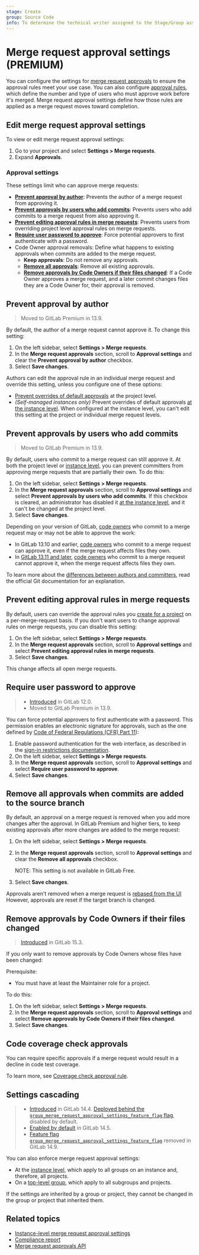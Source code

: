 ```yaml
---
stage: Create
group: Source Code
info: To determine the technical writer assigned to the Stage/Group associated with this page, see https://about.gitlab.com/handbook/product/ux/technical-writing/#assignments
---
```


# Merge request approval settings **(PREMIUM)**

You can configure the settings for [merge request approvals](index.md) to
ensure the approval rules meet your use case. You can also configure
[approval rules](rules.md), which define the number and type of users who must
approve work before it's merged. Merge request approval settings define how
those rules are applied as a merge request moves toward completion.

## Edit merge request approval settings

To view or edit merge request approval settings:

1. Go to your project and select **Settings > Merge requests**.
1. Expand **Approvals**.

### Approval settings

These settings limit who can approve merge requests:

- [**Prevent approval by author**](#prevent-approval-by-author):
  Prevents the author of a merge request from approving it.
- [**Prevent approvals by users who add commits**](#prevent-approvals-by-users-who-add-commits):
  Prevents users who add commits to a merge request from also approving it.
- [**Prevent editing approval rules in merge requests**](#prevent-editing-approval-rules-in-merge-requests):
  Prevents users from overriding project level approval rules on merge requests.
- [**Require user password to approve**](#require-user-password-to-approve):
  Force potential approvers to first authenticate with a password.
- Code Owner approval removals: Define what happens to existing approvals when
  commits are added to the merge request.
  - **Keep approvals**: Do not remove any approvals.
  - [**Remove all approvals**](#remove-all-approvals-when-commits-are-added-to-the-source-branch):
    Remove all existing approvals.
  - [**Remove approvals by Code Owners if their files changed**](#remove-approvals-by-code-owners-if-their-files-changed):
    If a Code Owner approves a merge request, and a later commit changes files
    they are a Code Owner for, their approval is removed.

## Prevent approval by author

> Moved to GitLab Premium in 13.9.

By default, the author of a merge request cannot approve it. To change this setting:

1. On the left sidebar, select **Settings > Merge requests**.
1. In the **Merge request approvals** section, scroll to **Approval settings** and
   clear the **Prevent approval by author** checkbox.
1. Select **Save changes**.

Authors can edit the approval rule in an individual merge request and override
this setting, unless you configure one of these options:

- [Prevent overrides of default approvals](#prevent-editing-approval-rules-in-merge-requests) at
  the project level.
- *(Self-managed instances only)* Prevent overrides of default approvals
  [at the instance level](../../../admin_area/merge_requests_approvals.md). When configured
  at the instance level, you can't edit this setting at the project or individual
  merge request levels.

## Prevent approvals by users who add commits

> Moved to GitLab Premium in 13.9.

By default, users who commit to a merge request can still approve it. At both
the project level or [instance level](../../../admin_area/merge_requests_approvals.md),
you can prevent committers from approving merge requests that are partially
their own. To do this:

1. On the left sidebar, select **Settings > Merge requests**.
1. In the **Merge request approvals** section, scroll to **Approval settings** and
   select **Prevent approvals by users who add commits**.
   If this checkbox is cleared, an administrator has disabled it
   [at the instance level](../../../admin_area/merge_requests_approvals.md), and
   it can't be changed at the project level.
1. Select **Save changes**.

Depending on your version of GitLab, [code owners](../../code_owners.md) who commit
to a merge request may or may not be able to approve the work:

- In GitLab 13.10 and earlier, [code owners](../../code_owners.md) who commit
  to a merge request can approve it, even if the merge request affects files they own.
- In [GitLab 13.11 and later](https://gitlab.com/gitlab-org/gitlab/-/issues/331548),
  [code owners](../../code_owners.md) who commit
  to a merge request cannot approve it, when the merge request affects files they own.

To learn more about the [differences between authors and committers](https://git-scm.com/book/en/v2/Git-Basics-Viewing-the-Commit-History),
read the official Git documentation for an explanation.

## Prevent editing approval rules in merge requests

By default, users can override the approval rules you [create for a project](rules.md)
on a per-merge-request basis. If you don't want users to change approval rules
on merge requests, you can disable this setting:

1. On the left sidebar, select **Settings > Merge requests**.
1. In the **Merge request approvals** section, scroll to **Approval settings** and
   select **Prevent editing approval rules in merge requests**.
1. Select **Save changes**.

This change affects all open merge requests.

## Require user password to approve

> - [Introduced](https://gitlab.com/gitlab-org/gitlab/-/issues/5981) in GitLab 12.0.
> - Moved to GitLab Premium in 13.9.

You can force potential approvers to first authenticate with a password. This
permission enables an electronic signature for approvals, such as the one defined by
[Code of Federal Regulations (CFR) Part 11](https://www.accessdata.fda.gov/scripts/cdrh/cfdocs/cfcfr/CFRSearch.cfm?CFRPart=11&showFR=1&subpartNode=21:1.0.1.1.8.3)):

1. Enable password authentication for the web interface, as described in the
   [sign-in restrictions documentation](../../../admin_area/settings/sign_in_restrictions.md#password-authentication-enabled).
1. On the left sidebar, select **Settings > Merge requests**.
1. In the **Merge request approvals** section, scroll to **Approval settings** and
   select **Require user password to approve**.
1. Select **Save changes**.

## Remove all approvals when commits are added to the source branch

By default, an approval on a merge request is removed when you add more changes
after the approval. In GitLab Premium and higher tiers, to keep existing approvals
after more changes are added to the merge request:

1. On the left sidebar, select **Settings > Merge requests**.
1. In the **Merge request approvals** section, scroll to **Approval settings** and
   clear the **Remove all approvals** checkbox.

   NOTE:
   This setting is not available in GitLab Free.

1. Select **Save changes**.

Approvals aren't removed when a merge request is [rebased from the UI](../methods/index.md#rebasing-in-semi-linear-merge-methods)
However, approvals are reset if the target branch is changed.

## Remove approvals by Code Owners if their files changed

> [Introduced](https://gitlab.com/gitlab-org/gitlab/-/merge_requests/90578) in GitLab 15.3.

If you only want to remove approvals by Code Owners whose files have been changed:

Prerequisite:

- You must have at least the Maintainer role for a project.

To do this:

1. On the left sidebar, select **Settings > Merge requests**.
1. In the **Merge request approvals** section, scroll to **Approval settings** and
   select **Remove approvals by Code Owners if their files changed**.
1. Select **Save changes**.

## Code coverage check approvals

You can require specific approvals if a merge request would result in a decline in code test
coverage.

To learn more, see [Coverage check approval rule](../../../../ci/pipelines/settings.md#coverage-check-approval-rule).

## Settings cascading

> - [Introduced](https://gitlab.com/gitlab-org/gitlab/-/issues/285410) in GitLab 14.4. [Deployed behind the `group_merge_request_approval_settings_feature_flag` flag](../../../../administration/feature_flags.md), disabled by default.
> - [Enabled by default](https://gitlab.com/gitlab-org/gitlab/-/issues/285410) in GitLab 14.5.
> - [Feature flag `group_merge_request_approval_settings_feature_flag`](https://gitlab.com/gitlab-org/gitlab/-/issues/343872) removed in GitLab 14.9.

You can also enforce merge request approval settings:

- At the [instance level](../../../admin_area/merge_requests_approvals.md), which apply to all groups
  on an instance and, therefore, all projects.
- On a [top-level group](../../../group/manage.md#group-merge-request-approval-settings), which apply to all subgroups
  and projects.

If the settings are inherited by a group or project, they cannot be changed in the group or project
that inherited them.

## Related topics

- [Instance-level merge request approval settings](../../../admin_area/merge_requests_approvals.md)
- [Compliance report](../../../compliance/compliance_report/index.md)
- [Merge request approvals API](../../../../api/merge_request_approvals.md)

